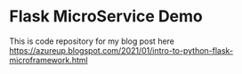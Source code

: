 # Flask MicroService Demo

This is code repository for my blog post here 
https://azureup.blogspot.com/2021/01/intro-to-python-flask-microframework.html
